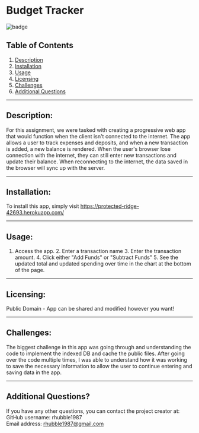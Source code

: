 # Budget Tracker    
  ![badge](https://img.shields.io/badge/license-Public%20Domain-brightgreen)

  ## Table of Contents  
  1. [Description](#description) 
  2. [Installation](#installation) 
  3. [Usage](#usage)
  4. [Licensing](#licensing)
  5. [Challenges](#challenges) 
  6. [Additional Questions](#additional-questions?)

  ---  

  ## Description:  
  For this assignment, we were tasked with creating a progressive web app that would function when the client isn't connected to the internet. The app allows a user to track expenses and deposits, and when a new transaction is added, a new balance is rendered. When the user's browser lose connection with the internet, they can still enter new transactions and update their balance. When reconnecting to the internet, the data saved in the browser will sync up with the server.  

  ---  

  ## Installation:  
  To install this app, simply visit https://protected-ridge-42693.herokuapp.com/  

  ---  

  ## Usage:  
  1. Access the app. 2. Enter a transaction name 3. Enter the transaction amount. 4. Click either "Add Funds" or "Subtract Funds" 5. See the updated total and updated spending over time in the chart at the bottom of the page.  

  --- 

  ## Licensing:  
  Public Domain - App can be shared and modified however you want!

  ---  

  ## Challenges:  
  The biggest challenge in this app was going through and understanding the code to implement the indexed DB and cache the public files. After going over the code multiple times, I was able to understand how it was working to save the necessary information to allow the user to continue entering and saving data in the app.  

  ---  
  ## Additional Questions?  
  If you have any other questions, you can contact the project creator at:  
  GitHub username: rhubble1987  
  Email address: rhubble1987@gmail.com
